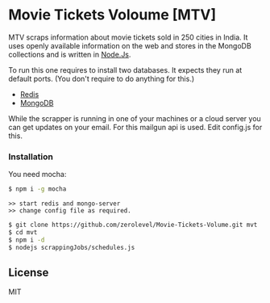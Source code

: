 # Movie Tickets Voloume [MTV]

MTV scraps information about movie tickets sold in 250 cities in India. It uses openly available information on the web and stores in the MongoDB collections and is written in [Node.Js].

To run this one requires to install two databases. It expects they run at default ports. (You don't require to do anything for this.)
- [Redis]
- [MongoDB]

While the scrapper is running in one of your machines or a cloud server you can get updates on your email. For this mailgun api is used. Edit config.js for this.

### Installation
You need mocha:

```sh
$ npm i -g mocha
```
```
>> start redis and mongo-server
>> change config file as required.
```
```sh
$ git clone https://github.com/zerolevel/Movie-Tickets-Volume.git mvt
$ cd mvt
$ npm i -d
$ nodejs scrappingJobs/schedules.js
```

License
----
MIT

   [Redis]: <http://redis.io>
   [MongoDB]: <http://docs.mongodb.org/manual/>
   [Node.Js]: <http://nodejs.org>
